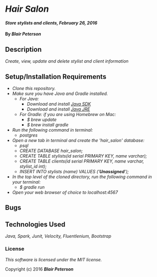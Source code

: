 # _Hair Salon_

#### _Store stylists and clients, February 26, 2016_

#### By _**Blair Peterson**_

## Description

_Create, view, update and delete stylist and client information_

## Setup/Installation Requirements

* _Clone this repository._
* _Make sure you have Java and Gradle installed._
    * _For Java:_
        * _Download and install [Java SDK](http://www.oracle.com/technetwork/java/javase/downloads/jdk8-downloads-2133151.html)_
        * _Download and install [Java JRE](http://www.java.com/en/)_
    * _For Gradle: if you are using Homebrew on Mac:_
        * _$ brew update_
        * _$ brew install gradle_
* _Run the following command in terminal:_
  * _postgres_
* _Open a new tab in terminal and create the 'hair_salon' database:_
  * _psql_
  * _CREATE DATABASE hair_salon;_
  * _CREATE TABLE stylists(id serial PRIMARY KEY, name varchar);_
  * _CREATE TABLE clients(id serial PRIMARY KEY, name varchar, stylist_id int);_
  * _INSERT INTO stylists (name) VALUES ('**Unassigned**');_
* _In the top level of the cloned directory, run the following command in your terminal:_
    * _$ gradle run_
* _Open your web browser of choice to localhost:4567_

## Bugs

## Technologies Used

_Java, Spark, Junit, Velocity, Fluentlenium, Bootstrap_

### License

_This software is licensed under the MIT license._

Copyright (c) 2016 _**Blair Peterson**_
